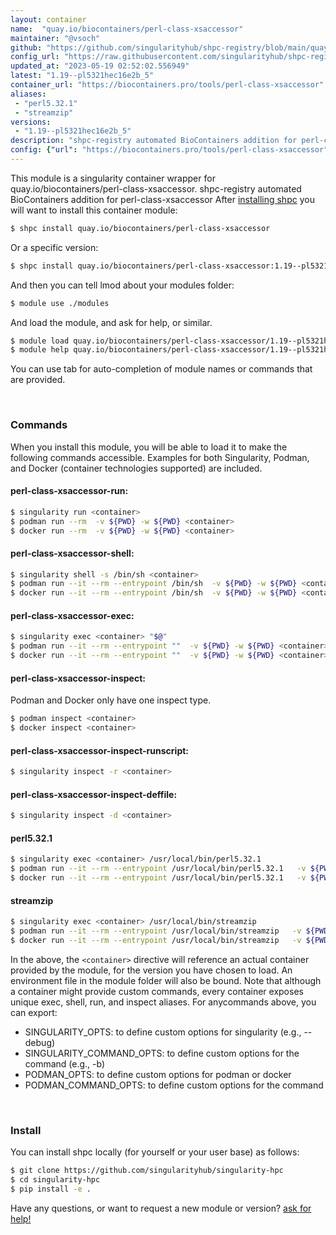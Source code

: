 ```yaml
---
layout: container
name:  "quay.io/biocontainers/perl-class-xsaccessor"
maintainer: "@vsoch"
github: "https://github.com/singularityhub/shpc-registry/blob/main/quay.io/biocontainers/perl-class-xsaccessor/container.yaml"
config_url: "https://raw.githubusercontent.com/singularityhub/shpc-registry/main/quay.io/biocontainers/perl-class-xsaccessor/container.yaml"
updated_at: "2023-05-19 02:52:02.556949"
latest: "1.19--pl5321hec16e2b_5"
container_url: "https://biocontainers.pro/tools/perl-class-xsaccessor"
aliases:
 - "perl5.32.1"
 - "streamzip"
versions:
 - "1.19--pl5321hec16e2b_5"
description: "shpc-registry automated BioContainers addition for perl-class-xsaccessor"
config: {"url": "https://biocontainers.pro/tools/perl-class-xsaccessor", "maintainer": "@vsoch", "description": "shpc-registry automated BioContainers addition for perl-class-xsaccessor", "latest": {"1.19--pl5321hec16e2b_5": "sha256:d17e8dee2f5b03e6a7c139eeb7dc0fb564b527ad826c5883521b7f8d839bc446"}, "tags": {"1.19--pl5321hec16e2b_5": "sha256:d17e8dee2f5b03e6a7c139eeb7dc0fb564b527ad826c5883521b7f8d839bc446"}, "docker": "quay.io/biocontainers/perl-class-xsaccessor", "aliases": {"perl5.32.1": "/usr/local/bin/perl5.32.1", "streamzip": "/usr/local/bin/streamzip"}}
---
```


This module is a singularity container wrapper for quay.io/biocontainers/perl-class-xsaccessor.
shpc-registry automated BioContainers addition for perl-class-xsaccessor
After [installing shpc](#install) you will want to install this container module:


```bash
$ shpc install quay.io/biocontainers/perl-class-xsaccessor
```

Or a specific version:

```bash
$ shpc install quay.io/biocontainers/perl-class-xsaccessor:1.19--pl5321hec16e2b_5
```

And then you can tell lmod about your modules folder:

```bash
$ module use ./modules
```

And load the module, and ask for help, or similar.

```bash
$ module load quay.io/biocontainers/perl-class-xsaccessor/1.19--pl5321hec16e2b_5
$ module help quay.io/biocontainers/perl-class-xsaccessor/1.19--pl5321hec16e2b_5
```

You can use tab for auto-completion of module names or commands that are provided.

<br>

### Commands

When you install this module, you will be able to load it to make the following commands accessible.
Examples for both Singularity, Podman, and Docker (container technologies supported) are included.

#### perl-class-xsaccessor-run:

```bash
$ singularity run <container>
$ podman run --rm  -v ${PWD} -w ${PWD} <container>
$ docker run --rm  -v ${PWD} -w ${PWD} <container>
```

#### perl-class-xsaccessor-shell:

```bash
$ singularity shell -s /bin/sh <container>
$ podman run --it --rm --entrypoint /bin/sh  -v ${PWD} -w ${PWD} <container>
$ docker run --it --rm --entrypoint /bin/sh  -v ${PWD} -w ${PWD} <container>
```

#### perl-class-xsaccessor-exec:

```bash
$ singularity exec <container> "$@"
$ podman run --it --rm --entrypoint ""  -v ${PWD} -w ${PWD} <container> "$@"
$ docker run --it --rm --entrypoint ""  -v ${PWD} -w ${PWD} <container> "$@"
```

#### perl-class-xsaccessor-inspect:

Podman and Docker only have one inspect type.

```bash
$ podman inspect <container>
$ docker inspect <container>
```

#### perl-class-xsaccessor-inspect-runscript:

```bash
$ singularity inspect -r <container>
```

#### perl-class-xsaccessor-inspect-deffile:

```bash
$ singularity inspect -d <container>
```


#### perl5.32.1

```bash
$ singularity exec <container> /usr/local/bin/perl5.32.1
$ podman run --it --rm --entrypoint /usr/local/bin/perl5.32.1   -v ${PWD} -w ${PWD} <container> -c " $@"
$ docker run --it --rm --entrypoint /usr/local/bin/perl5.32.1   -v ${PWD} -w ${PWD} <container> -c " $@"
```


#### streamzip

```bash
$ singularity exec <container> /usr/local/bin/streamzip
$ podman run --it --rm --entrypoint /usr/local/bin/streamzip   -v ${PWD} -w ${PWD} <container> -c " $@"
$ docker run --it --rm --entrypoint /usr/local/bin/streamzip   -v ${PWD} -w ${PWD} <container> -c " $@"
```



In the above, the `<container>` directive will reference an actual container provided
by the module, for the version you have chosen to load. An environment file in the
module folder will also be bound. Note that although a container
might provide custom commands, every container exposes unique exec, shell, run, and
inspect aliases. For anycommands above, you can export:

 - SINGULARITY_OPTS: to define custom options for singularity (e.g., --debug)
 - SINGULARITY_COMMAND_OPTS: to define custom options for the command (e.g., -b)
 - PODMAN_OPTS: to define custom options for podman or docker
 - PODMAN_COMMAND_OPTS: to define custom options for the command

<br>

### Install

You can install shpc locally (for yourself or your user base) as follows:

```bash
$ git clone https://github.com/singularityhub/singularity-hpc
$ cd singularity-hpc
$ pip install -e .
```

Have any questions, or want to request a new module or version? [ask for help!](https://github.com/singularityhub/singularity-hpc/issues)